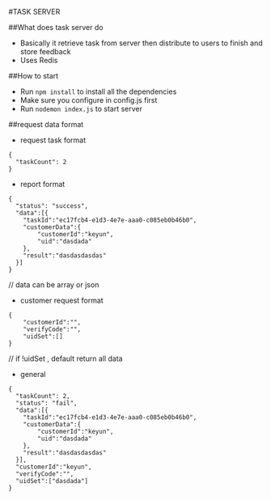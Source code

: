 #TASK SERVER

##What does task server do
* Basically it retrieve task from server then distribute to users to finish and store feedback
* Uses Redis

##How to start
* Run `npm install` to install all the dependencies
* Make sure you configure in config.js first
* Run `nodemon index.js` to start server



##request data format
* request task format
```
{
  "taskCount": 2
}
```
* report format
```
{
  "status": "success",
  "data":[{
  	"taskId":"ec17fcb4-e1d3-4e7e-aaa0-c085eb0b46b0",
  	"customerData":{
  		"customerId":"keyun",
  		"uid":"dasdada"
  	},
  	"result":"dasdasdasdas"
  }]
}
```
// data can be array or json

* customer request format
```
{
	"customerId":"",
	"verifyCode":"",
	"uidSet":[]
}
```
// if !uidSet , default return all data


* general
```
{
  "taskCount": 2,
  "status": "fail",
  "data":[{
  	"taskId":"ec17fcb4-e1d3-4e7e-aaa0-c085eb0b46b0",
  	"customerData":{
  		"customerId":"keyun",
  		"uid":"dasdada"
  	},
  	"result":"dasdasdasdas"
  }],
  "customerId":"keyun",
  "verifyCode":"",
  "uidSet":["dasdada"]
}
```